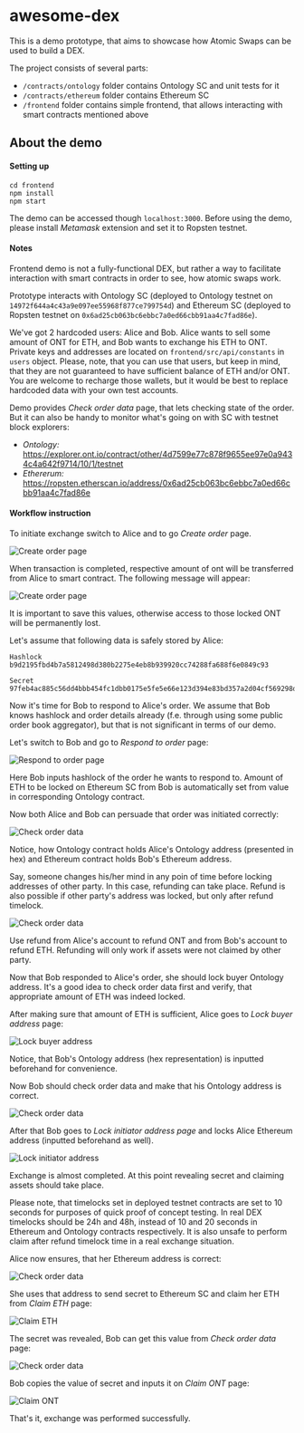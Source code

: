 # awesome-dex

This is a demo prototype, that aims to showcase how Atomic Swaps can be used to build a DEX.

The project consists of several parts:

- `/contracts/ontology` folder contains Ontology SC and unit tests for it
- `/contracts/ethereum` folder contains Ethereum SC
- `/frontend` folder contains simple frontend, that allows interacting with smart contracts mentioned above

## About the demo

#### Setting up

```
cd frontend
npm install
npm start
```

The demo can be accessed though `localhost:3000`.
Before using the demo, please install _Metamask_ extension and set it to Ropsten testnet.

#### Notes

Frontend demo is not a fully-functional DEX, but rather a way to facilitate interaction with smart contracts in order to see, how atomic swaps work.

Prototype interacts with Ontology SC
(deployed to Ontology testnet on `14972f644a4c43a9e097ee55968f877ce799754d`)
and Ethereum SC (deployed to Ropsten testnet on `0x6ad25cb063bc6ebbc7a0ed66cbb91aa4c7fad86e`).

We've got 2 hardcoded users: Alice and Bob. Alice wants to sell some amount of ONT for ETH, and Bob wants to exchange his ETH to ONT.
Private keys and addresses are located on `frontend/src/api/constants` in `users` object.
Please, note, that you can use that users, but keep in mind, that they are not guaranteed to have sufficient balance of ETH and/or ONT.
You are welcome to recharge those wallets, but it would be best to replace hardcoded data with your own test accounts.

Demo provides _Check order data_ page, that lets checking state of the order.
But it can also be handy to monitor what's going on with SC with testnet block explorers:

- _Ontology:_ https://explorer.ont.io/contract/other/4d7599e77c878f9655ee97e0a9434c4a642f9714/10/1/testnet
- _Ethererum:_ https://ropsten.etherscan.io/address/0x6ad25cb063bc6ebbc7a0ed66cbb91aa4c7fad86e

#### Workflow instruction

To initiate exchange switch to Alice and to go _Create order_ page.

![Create order page](screenshots/01.png)

When transaction is completed, respective amount of ont will be transferred from Alice to smart contract.
The following message will appear:

![Create order page](screenshots/02.png)

It is important to save this values, otherwise access to those locked ONT will be permanently lost.

Let's assume that following data is safely stored by Alice:

```
Hashlock b9d2195fbd4b7a5812498d380b2275e4eb8b939920cc74288fa688f6e0849c93

Secret 97feb4ac885c56dd4bbb454fc1dbb0175e5fe5e66e123d394e83bd357a2d04cf569298d625cbc9799a5db2296e912448
```

Now it's time for Bob to respond to Alice's order.
We assume that Bob knows hashlock and order details already (f.e. through using some public order book aggregator), but that is not significant in terms of our demo.

Let's switch to Bob and go to _Respond to order_ page:

![Respond to order page](screenshots/03.png)

Here Bob inputs hashlock of the order he wants to respond to.
Amount of ETH to be locked on Ethereum SC from Bob is automatically set from value in corresponding Ontology contract.

Now both Alice and Bob can persuade that order was initiated correctly:

![Check order data](screenshots/04.png)

Notice, how Ontology contract holds Alice's Ontology address (presented in hex) and Ethereum contract holds Bob's Ethereum address.

Say, someone changes his/her mind in any poin of time before locking addresses of other party.
In this case, refunding can take place.
Refund is also possible if other party's address was locked, but only after refund timelock.

![Check order data](screenshots/05.png)

Use refund from Alice's account to refund ONT and from Bob's account to refund ETH.
Refunding will only work if assets were not claimed by other party.

Now that Bob responded to Alice's order, she should lock buyer Ontology address.
It's a good idea to check order data first and verify, that appropriate amount of ETH was indeed locked.

After making sure that amount of ETH is sufficient, Alice goes to _Lock buyer address_ page:

![Lock buyer address](screenshots/06.png)

Notice, that Bob's Ontology address (hex representation) is inputted beforehand for convenience.

Now Bob should check order data and make that his Ontology address is correct.

![Check order data](screenshots/07.png)

After that Bob goes to _Lock initiator address page_ and locks Alice Ethereum address (inputted beforehand as well).

![Lock initiator address](screenshots/08.png)

Exchange is almost completed. At this point revealing secret and claiming assets should take place.

Please note, that timelocks set in deployed testnet contracts are set to 10 seconds for purposes of quick proof of concept testing.
In real DEX timelocks should be 24h and 48h, instead of 10 and 20 seconds in Ethereum and Ontology contracts respectively.
It is also unsafe to perform claim after refund timelock time in a real exchange situation.

Alice now ensures, that her Ethereum address is correct:

![Check order data](screenshots/09.png)

She uses that address to send secret to Ethereum SC and claim her ETH from _Claim ETH_ page:

![Claim ETH](screenshots/10.png)

The secret was revealed, Bob can get this value from _Check order data_ page:

![Check order data](screenshots/11.png)

Bob copies the value of secret and inputs it on _Claim ONT_ page:

![Claim ONT](screenshots/12.png)

That's it, exchange was performed successfully.
